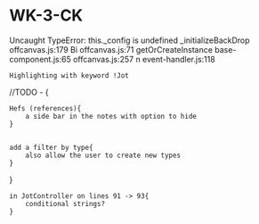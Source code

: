 WK-3-CK
============

Uncaught TypeError: this._config is undefined
    _initializeBackDrop offcanvas.js:179
    Bi offcanvas.js:71
    getOrCreateInstance base-component.js:65
    <anonymous> offcanvas.js:257
    n event-handler.js:118



<!-- FIXME -->

    Highlighting with keyword !Jot

    
//TODO - {


    Hefs (references){
        a side bar in the notes with option to hide
    }


    add a filter by type{
        also allow the user to create new types
    }

}


<!-- STUB -->
    in JotController on lines 91 -> 93{
        conditional strings?
    }